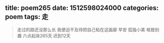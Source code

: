 title: poem265
date: 1512598024000
categories: poem
tags: 走
---
> 走过的路还没那么长
我便迫不及待把自己粘在这画廊
早安
孤独小美
格致别趣
六点起床265天 迟到12天